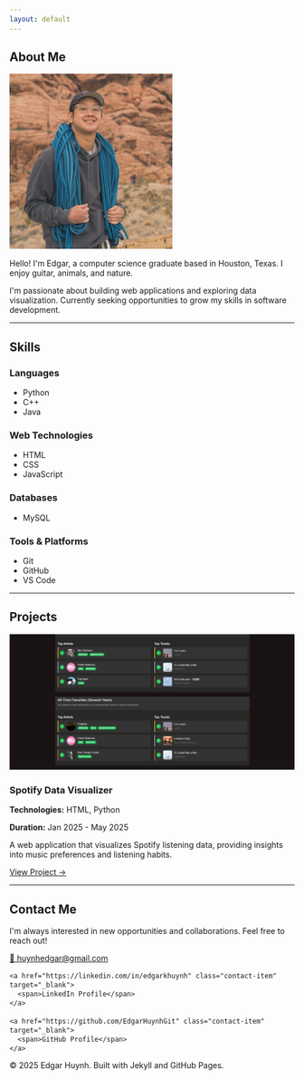 ```yaml
---
layout: default
---
```


<section id="about" class="section">

## About Me

<div class="profile-container">
  <img src="assets/images/Capture.PNG" alt="Edgar Huynh" class="profile-image">
  <div class="about-text">
    <p>Hello! I'm Edgar, a computer science graduate based in Houston, Texas. I enjoy guitar, animals, and nature.</p>
    <p>I'm passionate about building web applications and exploring data visualization. Currently seeking opportunities to grow my skills in software development.</p>
  </div>
</div>

</section>

---

<section id="skills" class="section">

## Skills

<div class="skills-grid">
  <div class="skill-category">
    <h3>Languages</h3>
    <ul>
      <li>Python</li>
      <li>C++</li>
      <li>Java</li>
    </ul>
  </div>
  
  <div class="skill-category">
    <h3> Web Technologies</h3>
    <ul>
      <li>HTML</li>
      <li>CSS</li>
      <li>JavaScript</li>
    </ul>
  </div>
  
  <div class="skill-category">
    <h3>Databases</h3>
    <ul>
      <li>MySQL</li>
    </ul>
  </div>
  
  <div class="skill-category">
    <h3>Tools & Platforms</h3>
    <ul>
      <li>Git</li>
      <li>GitHub</li>
      <li>VS Code</li>
    </ul>
  </div>
</div>

</section>

---

<section id="projects" class="section">

## Projects

<div class="project-card">
  <div class="project-image">
    <img src="assets/images/spotify_project.png" alt="Spotify Data Visualizer">
  </div>
  <div class="project-content">
    <h3>Spotify Data Visualizer</h3>
    <p><strong>Technologies:</strong> HTML, Python</p>
    <p><strong>Duration:</strong> Jan 2025 - May 2025</p>
    <p>A web application that visualizes Spotify listening data, providing insights into music preferences and listening habits.</p>
    <a href="https://github.com/EdgarHuynhGit/SpotifyDataVisualizer" class="project-link" target="_blank">View Project →</a>
  </div>
</div>

<!-- Add more projects here following the same pattern -->

</section>

---

<section id="contact" class="section">

## Contact Me

<div class="contact-container">
  <p>I'm always interested in new opportunities and collaborations. Feel free to reach out!</p>
  
  <div class="contact-links">
    <a href="mailto:huynhedgar@gmail.com" class="contact-item">
      <span class="contact-icon">📧</span>
      <span>huynhedgar@gmail.com</span>
    </a>
    
    <a href="https://linkedin.com/in/edgarkhuynh" class="contact-item" target="_blank">
      <span>LinkedIn Profile</span>
    </a>
    
    <a href="https://github.com/EdgarHuynhGit" class="contact-item" target="_blank">
      <span>GitHub Profile</span>
    </a>
  </div>
</div>

</section>

<footer class="site-footer">
  <p>&copy; 2025 Edgar Huynh. Built with Jekyll and GitHub Pages.</p>
</footer>
